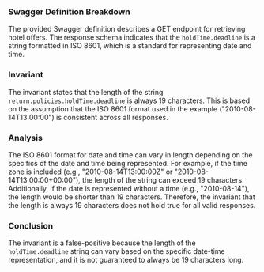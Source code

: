### Swagger Definition Breakdown
The provided Swagger definition describes a GET endpoint for retrieving hotel offers. The response schema indicates that the `holdTime.deadline` is a string formatted in ISO 8601, which is a standard for representing date and time.

### Invariant
The invariant states that the length of the string `return.policies.holdTime.deadline` is always 19 characters. This is based on the assumption that the ISO 8601 format used in the example ("2010-08-14T13:00:00") is consistent across all responses.

### Analysis
The ISO 8601 format for date and time can vary in length depending on the specifics of the date and time being represented. For example, if the time zone is included (e.g., "2010-08-14T13:00:00Z" or "2010-08-14T13:00:00+00:00"), the length of the string can exceed 19 characters. Additionally, if the date is represented without a time (e.g., "2010-08-14"), the length would be shorter than 19 characters. Therefore, the invariant that the length is always 19 characters does not hold true for all valid responses.

### Conclusion
The invariant is a false-positive because the length of the `holdTime.deadline` string can vary based on the specific date-time representation, and it is not guaranteed to always be 19 characters long.
